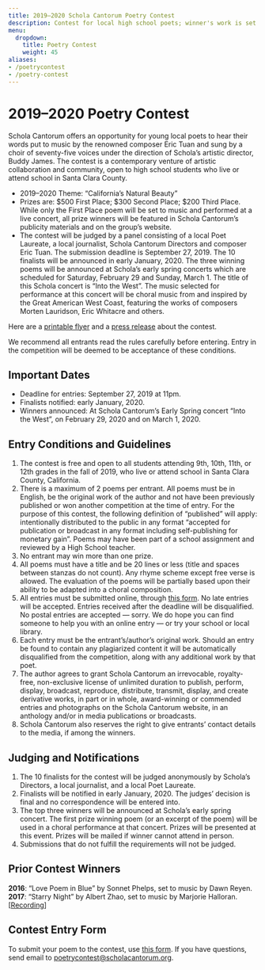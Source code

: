 ```yaml
---
title: 2019–2020 Schola Cantorum Poetry Contest
description: Contest for local high school poets; winner's work is set to music and performed by Schola.
menu:
  dropdown:
    title: Poetry Contest
    weight: 45
aliases:
- /poetrycontest
- /poetry-contest
---
```


# 2019–2020 Poetry Contest

Schola Cantorum offers an opportunity for young local poets to hear their words
put to music by the renowned composer Eric Tuan and sung by a choir of
seventy-five voices under the direction of Schola’s artistic director, Buddy
James. The contest is a contemporary venture of artistic collaboration and
community, open to high school students who live or attend school in Santa Clara
County.

* 2019–2020 Theme: “California’s Natural Beauty”
* Prizes are: $500 First Place; $300 Second Place; $200 Third Place. While only
  the First Place poem will be set to music and performed at a live concert, all
  prize winners will be featured in Schola Cantorum’s publicity materials and on
  the group’s website.
* The contest will be judged by a panel consisting of a local Poet Laureate, a
  local journalist, Schola Cantorum Directors and composer Eric Tuan. The
  submission deadline is September 27, 2019. The 10 finalists will be announced
  in early January, 2020. The three winning poems will be announced at Schola’s
  early spring concerts which are scheduled for Saturday, February 29 and
  Sunday, March 1. The title of this Schola concert is “Into the West”. The
  music selected for performance at this concert will be choral music from and
  inspired by the Great American West Coast, featuring the works of composers
  Morten Lauridson, Eric Whitacre and others.

Here are a [printable flyer](/poetry/flyer.pdf) and a
[press release](/press/2019-05-21.pdf) about the contest.

We recommend all entrants read the rules carefully before entering. Entry in the
competition will be deemed to be acceptance of these conditions.

## Important Dates

* Deadline for entries: September 27, 2019 at 11pm.
* Finalists notified: early January, 2020.
* Winners announced: At Schola Cantorum’s Early Spring concert “Into the West”,
  on February 29, 2020 and on March 1, 2020.

## Entry Conditions and Guidelines

1. The contest is free and open to all students attending 9th, 10th, 11th, or
   12th grades in the fall of 2019, who live or attend school in Santa Clara
   County, California.
2. There is a maximum of 2 poems per entrant. All poems must be in English, be
   the original work of the author and not have been previously published or won
   another competition at the time of entry. For the purpose of this contest,
   the following definition of “published” will apply: intentionally distributed
   to the public in any format “accepted for publication or broadcast in any
   format including self-publishing for monetary gain”. Poems may have been part
   of a school assignment and reviewed by a High School teacher.
3. No entrant may win more than one prize.
4. All poems must have a title and be 20 lines or less (title and spaces between
   stanzas do not count). Any rhyme scheme except free verse is allowed.  The
   evaluation of the poems will be partially based upon their ability to be
   adapted into a choral composition.
5. All entries must be submitted online, through
   [this form](https://forms.gle/ipxLLhWzNPtbp9um8). No late entries will be
   accepted.  Entries received after the deadline will be disqualified. No postal
   entries are accepted — sorry. We do hope you can find someone to help you with
   an online entry — or try your school or local library.
6. Each entry must be the entrant’s/author’s original work. Should an entry be
   found to contain any plagiarized content it will be automatically
   disqualified from the competition, along with any additional work by that
   poet.
7. The author agrees to grant Schola Cantorum an irrevocable, royalty-free,
   non-exclusive license of unlimited duration to publish, perform, display,
   broadcast, reproduce, distribute, transmit, display, and create derivative
   works, in part or in whole, award-winning or commended entries and photographs
   on the Schola Cantorum website, in an anthology and/or in media publications or
   broadcasts.
8. Schola Cantorum also reserves the right to give entrants’ contact details to
   the media, if among the winners.

## Judging and Notifications

1. The 10 finalists for the contest will be judged anonymously by Schola’s
   Directors, a local journalist, and a local Poet Laureate.
2. Finalists will be notified in early January, 2020. The judges’ decision is
   final and no correspondence will be entered into.
3. The top three winners will be announced at Schola’s early spring concert. The
   first prize winning poem (or an excerpt of the poem) will be used in a choral
   performance at that concert. Prizes will be presented at this event. Prizes
   will be mailed if winner cannot attend in person.
4. Submissions that do not fulfill the requirements will not be judged.

## Prior Contest Winners

**2016**: “Love Poem in Blue” by Sonnet Phelps, set to music by Dawn Reyen.  
**2017**: “Starry Night” by Albert Zhao, set to music by Marjorie Halloran.  [[Recording](https://youtu.be/M705te7cR0s)]

## Contest Entry Form

To submit your poem to the contest, use [this
form](https://forms.gle/ipxLLhWzNPtbp9um8).  If you have questions, send email
to [poetrycontest@scholacantorum.org](mailto:poetrycontest@scholacantorum.org).
